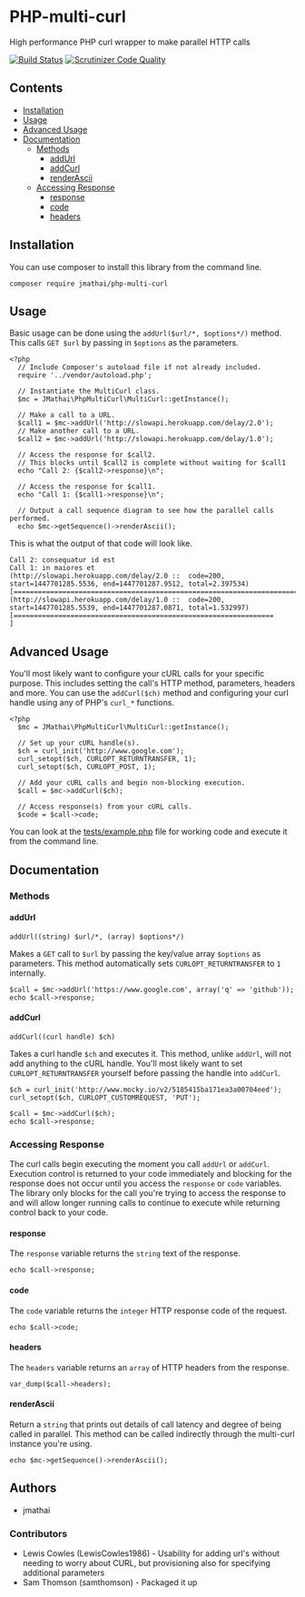 PHP-multi-curl
==============
High performance PHP curl wrapper to make parallel HTTP calls

[![Build Status](https://travis-ci.org/jmathai/php-multi-curl.svg)](https://travis-ci.org/jmathai/php-multi-curl) [![Scrutinizer Code Quality](https://scrutinizer-ci.com/g/jmathai/php-multi-curl/badges/quality-score.png?b=master)](https://scrutinizer-ci.com/g/jmathai/php-multi-curl/?branch=master)

## Contents

* [Installation](#installation)
* [Usage](#usage)
* [Advanced Usage](#advanced-usage)
* [Documentation](#documentation)
  * [Methods](#methods)
    * [addUrl](#addurl)
    * [addCurl](#addcurl)
    * [renderAscii](#renderascii)
  * [Accessing Response](#accessing-response)
    * [response](#response)
    * [code](#code)
    * [headers](#headers)

## Installation

You can use composer to install this library from the command line.

```
composer require jmathai/php-multi-curl
```

## Usage

Basic usage can be done using the `addUrl($url/*, $options*/)` method. This calls `GET $url` by passing in `$options` as the parameters.
```
<?php
  // Include Composer's autoload file if not already included.
  require '../vendor/autoload.php';

  // Instantiate the MultiCurl class.
  $mc = JMathai\PhpMultiCurl\MultiCurl::getInstance();

  // Make a call to a URL.
  $call1 = $mc->addUrl('http://slowapi.herokuapp.com/delay/2.0');
  // Make another call to a URL.
  $call2 = $mc->addUrl('http://slowapi.herokuapp.com/delay/1.0');

  // Access the response for $call2.
  // This blocks until $call2 is complete without waiting for $call1
  echo "Call 2: {$call2->response}\n";

  // Access the response for $call1.
  echo "Call 1: {$call1->response}\n";

  // Output a call sequence diagram to see how the parallel calls performed.
  echo $mc->getSequence()->renderAscii();
```

This is what the output of that code will look like.

```
Call 2: consequatur id est
Call 1: in maiores et
(http://slowapi.herokuapp.com/delay/2.0 ::  code=200, start=1447701285.5536, end=1447701287.9512, total=2.397534)
[====================================================================================================]
(http://slowapi.herokuapp.com/delay/1.0 ::  code=200, start=1447701285.5539, end=1447701287.0871, total=1.532997)
[================================================================                                    ]
```

## Advanced Usage

You'll most likely want to configure your cURL calls for your specific purpose. This includes setting the call's HTTP method, parameters, headers and more. You can use the `addCurl($ch)` method and configuring your curl handle using any of PHP's `curl_*` functions.

```
<?php
  $mc = JMathai\PhpMultiCurl\MultiCurl::getInstance();

  // Set up your cURL handle(s).
  $ch = curl_init('http://www.google.com');
  curl_setopt($ch, CURLOPT_RETURNTRANSFER, 1);
  curl_setopt($ch, CURLOPT_POST, 1);
  
  // Add your cURL calls and begin non-blocking execution.
  $call = $mc->addCurl($ch);
  
  // Access response(s) from your cURL calls.
  $code = $call->code;
```

You can look at the [tests/example.php](https://github.com/jmathai/php-multi-curl/blob/master/tests/example.php) file for working code and execute it from the command line.

## Documentation

### Methods
#### addUrl

`addUrl((string) $url/*, (array) $options*/)`

Makes a `GET` call to `$url` by passing the key/value array `$options` as parameters. This method automatically sets `CURLOPT_RETURNTRANSFER` to `1` internally.

```
$call = $mc->addUrl('https://www.google.com', array('q' => 'github'));
echo $call->response;
```

#### addCurl

`addCurl((curl handle) $ch)`

Takes a curl handle `$ch` and executes it. This method, unlike `addUrl`, will not add anything to the cURL handle. You'll most likely want to set `CURLOPT_RETURNTRANSFER` yourself before passing the handle into `addCurl`.

```
$ch = curl_init('http://www.mocky.io/v2/5185415ba171ea3a00704eed');
curl_setopt($ch, CURLOPT_CUSTOMREQUEST, 'PUT');

$call = $mc->addCurl($ch);
echo $call->response;
```

### Accessing Response

The curl calls begin executing the moment you call `addUrl` or `addCurl`. Execution control is returned to your code immediately and blocking for the response does not occur until you access the `response` or `code` variables. The library only blocks for the call you're trying to access the response to and will allow longer running calls to continue to execute while returning control back to your code.

#### response

The `response` variable returns the `string` text of the response.

```
echo $call->response;
```

#### code

The `code` variable returns the `integer` HTTP response code of the request.

```
echo $call->code;
```

#### headers

The `headers` variable returns an `array` of HTTP headers from the response.

```
var_dump($call->headers);
```

#### renderAscii

Return a `string` that prints out details of call latency and degree of being called in parallel. This method can be called indirectly through the multi-curl instance you're using.

```
echo $mc->getSequence()->renderAscii();
```

## Authors
   * jmathai
   
### Contributors
   * Lewis Cowles (LewisCowles1986) - Usability for adding url's without needing to worry about CURL, but provisioning also for specifying additional parameters
   * Sam Thomson (samthomson) - Packaged it up

